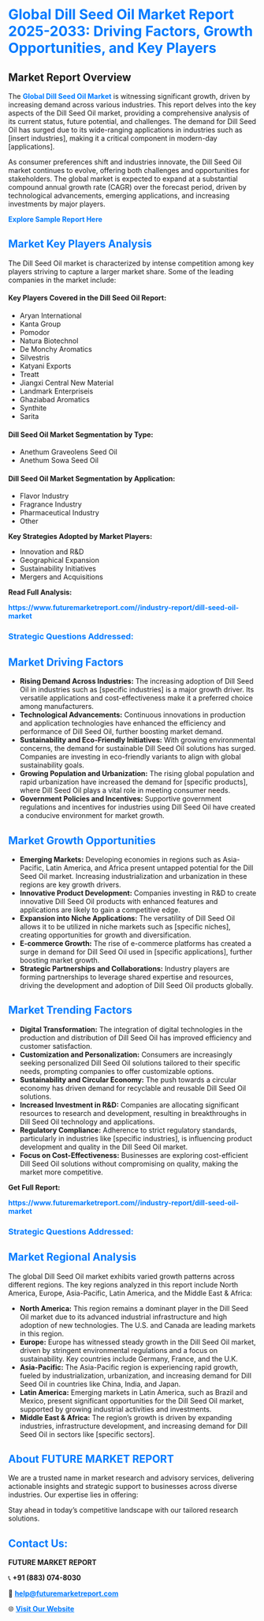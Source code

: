 <h1 style="color: #007BFF;">Global Dill Seed Oil Market Report 2025-2033: Driving Factors, Growth Opportunities, and Key Players</h1>

<section id="overview">
<h2>Market Report Overview</h2>
<p>The <a href="https://www.futuremarketreport.com//industry-report/dill-seed-oil-market" style="color: #007BFF; text-decoration: none;"><strong>Global Dill Seed Oil Market</strong></a> is witnessing significant growth, driven by increasing demand across various industries. This report delves into the key aspects of the Dill Seed Oil market, providing a comprehensive analysis of its current status, future potential, and challenges. The demand for Dill Seed Oil has surged due to its wide-ranging applications in industries such as [insert industries], making it a critical component in modern-day [applications].</p>
<p>As consumer preferences shift and industries innovate, the Dill Seed Oil market continues to evolve, offering both challenges and opportunities for stakeholders. The global market is expected to expand at a substantial compound annual growth rate (CAGR) over the forecast period, driven by technological advancements, emerging applications, and increasing investments by major players.</p>
</section>

<section id="overview">
<p><a href="https://www.futuremarketreport.com//request-sample/reportId=89445" style="color: #007BFF; text-decoration: none;"><strong>Explore Sample Report Here</strong></a></p>
</section>

<section id="key-players">
<h2 style="color: #007BFF;">Market Key Players Analysis</h2>
<p>The Dill Seed Oil market is characterized by intense competition among key players striving to capture a larger market share. Some of the leading companies in the market include:</p>
<h4>Key Players Covered in the Dill Seed Oil Report:</h4>
<ul><li>Aryan International</li><li>Kanta Group</li><li>Pomodor</li><li>Natura Biotechnol</li><li>De Monchy Aromatics</li><li>Silvestris</li><li>Katyani Exports</li><li>Treatt</li><li>Jiangxi Central New Material</li><li>Landmark Enterpriseis</li><li>Ghaziabad Aromatics</li><li>Synthite</li><li>Sarita</li></ul>
<h4>Dill Seed Oil Market Segmentation by Type:</h4>
<ul><li>Anethum Graveolens Seed Oil</li><li>Anethum Sowa Seed Oil</li></ul>

<h4>Dill Seed Oil Market Segmentation by Application:</h4>
<ul><li>Flavor Industry</li><li>Fragrance Industry</li><li>Pharmaceutical Industry</li><li>Other</li></ul>
<p><strong>Key Strategies Adopted by Market Players:</strong></p>
<ul>
<li>Innovation and R&D</li>
<li>Geographical Expansion</li>
<li>Sustainability Initiatives</li>
<li>Mergers and Acquisitions</li>
</ul>
</section>

<section>
<p><strong>Read Full Analysis: </strong></p><a href="https://www.futuremarketreport.com//industry-report/dill-seed-oil-market" style="color: #007BFF; text-decoration: none;"><strong>https://www.futuremarketreport.com//industry-report/dill-seed-oil-market</strong></a>
<h3 style="color: #007BFF;">Strategic Questions Addressed:</h3>
</section>

<section id="driving-factors">
<h2 style="color: #007BFF;">Market Driving Factors</h2>
<ul>
<li><strong>Rising Demand Across Industries:</strong> The increasing adoption of Dill Seed Oil in industries such as [specific industries] is a major growth driver. Its versatile applications and cost-effectiveness make it a preferred choice among manufacturers.</li>
<li><strong>Technological Advancements:</strong> Continuous innovations in production and application technologies have enhanced the efficiency and performance of Dill Seed Oil, further boosting market demand.</li>
<li><strong>Sustainability and Eco-Friendly Initiatives:</strong> With growing environmental concerns, the demand for sustainable Dill Seed Oil solutions has surged. Companies are investing in eco-friendly variants to align with global sustainability goals.</li>
<li><strong>Growing Population and Urbanization:</strong> The rising global population and rapid urbanization have increased the demand for [specific products], where Dill Seed Oil plays a vital role in meeting consumer needs.</li>
<li><strong>Government Policies and Incentives:</strong> Supportive government regulations and incentives for industries using Dill Seed Oil have created a conducive environment for market growth.</li>
</ul>
</section>

<section id="growth-opportunities">
<h2 style="color: #007BFF;">Market Growth Opportunities</h2>
<ul>
<li><strong>Emerging Markets:</strong> Developing economies in regions such as Asia-Pacific, Latin America, and Africa present untapped potential for the Dill Seed Oil market. Increasing industrialization and urbanization in these regions are key growth drivers.</li>
<li><strong>Innovative Product Development:</strong> Companies investing in R&D to create innovative Dill Seed Oil products with enhanced features and applications are likely to gain a competitive edge.</li>
<li><strong>Expansion into Niche Applications:</strong> The versatility of Dill Seed Oil allows it to be utilized in niche markets such as [specific niches], creating opportunities for growth and diversification.</li>
<li><strong>E-commerce Growth:</strong> The rise of e-commerce platforms has created a surge in demand for Dill Seed Oil used in [specific applications], further boosting market growth.</li>
<li><strong>Strategic Partnerships and Collaborations:</strong> Industry players are forming partnerships to leverage shared expertise and resources, driving the development and adoption of Dill Seed Oil products globally.</li>
</ul>
</section>

<section id="trending-factors">
<h2 style="color: #007BFF;">Market Trending Factors</h2>
<ul>
<li><strong>Digital Transformation:</strong> The integration of digital technologies in the production and distribution of Dill Seed Oil has improved efficiency and customer satisfaction.</li>
<li><strong>Customization and Personalization:</strong> Consumers are increasingly seeking personalized Dill Seed Oil solutions tailored to their specific needs, prompting companies to offer customizable options.</li>
<li><strong>Sustainability and Circular Economy:</strong> The push towards a circular economy has driven demand for recyclable and reusable Dill Seed Oil solutions.</li>
<li><strong>Increased Investment in R&D:</strong> Companies are allocating significant resources to research and development, resulting in breakthroughs in Dill Seed Oil technology and applications.</li>
<li><strong>Regulatory Compliance:</strong> Adherence to strict regulatory standards, particularly in industries like [specific industries], is influencing product development and quality in the Dill Seed Oil market.</li>
<li><strong>Focus on Cost-Effectiveness:</strong> Businesses are exploring cost-efficient Dill Seed Oil solutions without compromising on quality, making the market more competitive.</li>
</ul>
</section>

<section>
<p><strong>Get Full Report: </strong></p><a href="https://www.futuremarketreport.com//industry-report/dill-seed-oil-market" style="color: #007BFF; text-decoration: none;"><strong>https://www.futuremarketreport.com//industry-report/dill-seed-oil-market</strong></a>
<h3 style="color: #007BFF;">Strategic Questions Addressed:</h3>
</section>


<section id="regional-analysis">
<h2 style="color: #007BFF;">Market Regional Analysis</h2>
<p>The global Dill Seed Oil market exhibits varied growth patterns across different regions. The key regions analyzed in this report include North America, Europe, Asia-Pacific, Latin America, and the Middle East & Africa:</p>
<ul>
<li><strong>North America:</strong> This region remains a dominant player in the Dill Seed Oil market due to its advanced industrial infrastructure and high adoption of new technologies. The U.S. and Canada are leading markets in this region.</li>
<li><strong>Europe:</strong> Europe has witnessed steady growth in the Dill Seed Oil market, driven by stringent environmental regulations and a focus on sustainability. Key countries include Germany, France, and the U.K.</li>
<li><strong>Asia-Pacific:</strong> The Asia-Pacific region is experiencing rapid growth, fueled by industrialization, urbanization, and increasing demand for Dill Seed Oil in countries like China, India, and Japan.</li>
<li><strong>Latin America:</strong> Emerging markets in Latin America, such as Brazil and Mexico, present significant opportunities for the Dill Seed Oil market, supported by growing industrial activities and investments.</li>
<li><strong>Middle East & Africa:</strong> The region’s growth is driven by expanding industries, infrastructure development, and increasing demand for Dill Seed Oil in sectors like [specific sectors].</li>
</ul>
</section>

<footer>
<h2 style="color: #007BFF;">About FUTURE MARKET REPORT</h2>
<p>We are a trusted name in market research and advisory services, delivering actionable insights and strategic support to businesses across diverse industries. Our expertise lies in offering:</p>

<p>Stay ahead in today’s competitive landscape with our tailored research solutions.</p>

<h2 style="color: #007BFF;">Contact Us:</h2>
<p><strong>FUTURE MARKET REPORT</strong></p>
<p>📞 <strong>+91 (883) 074-8030</strong></p>
<p>📧 <strong><a href="mailto:help@futuremarketreport.com" style="color: #007BFF;">help@futuremarketreport.com</a></strong></p>
<p>🌐 <strong><a href="https://www.futuremarketreport.com/" style="color: #007BFF;">Visit Our Website</a></strong></p>
</footer>